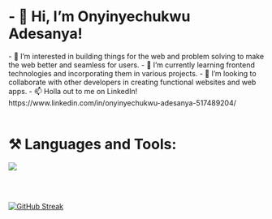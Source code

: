 <h1>- 👋 Hi, I’m Onyinyechukwu Adesanya!</h1>
- 👀 I’m interested in building things for the web and problem solving to make the web better and  seamless for users.
- 🌱 I’m currently learning frontend technologies and incorporating them in various projects.
- 💞️ I’m looking to collaborate with other developers in creating functional websites and web apps. 
- 📫 Holla out to me on LinkedIn! https://www.linkedin.com/in/onyinyechukwu-adesanya-517489204/

  <br/>
<br />
<h1 align="left">⚒ Languages and Tools:</h1>
<p>
  <a href="https://skillicons.dev">
    <img src="https://skillicons.dev/icons?i=html,css,js,ts,tailwind,scss,vue,react,redux,nextjs,firebase,supabase,mongodb,prisma,postman,git,github,vercel,vscode,powershell,figma,vite" />
  </a>
</p>
<br/>
<br />



[![GitHub Streak](https://streak-stats.demolab.com?user=Yinye013&theme=synthwave&border_radius=6.5&card_width=506)](https://git.io/streak-stats)


